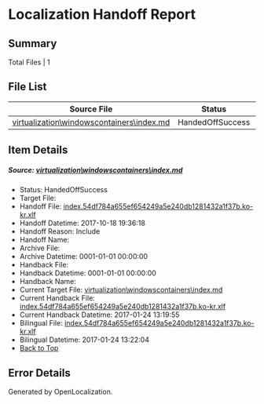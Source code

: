 # <a name='report-top'></a> Localization Handoff Report

## Summary
 Total Files | 1

## File List
 Source File | Status | Details 
 ----------- | ------ | ------- 
 [virtualization\windowscontainers\index.md](https://github.com/Microsoft/Virtualization-Documentation-Private/blob/5bb93cf92236779f66bfdee996669f7b0bc5287c/virtualization/windowscontainers/index.md) | HandedOffSuccess | [Details](#7693be8567f6fbd0ebd8ffa72142dc1c5bbef096304)

## Item Details
##### <a name='7693be8567f6fbd0ebd8ffa72142dc1c5bbef096304'></a> Source: [virtualization\windowscontainers\index.md](https://github.com/Microsoft/Virtualization-Documentation-Private/blob/5bb93cf92236779f66bfdee996669f7b0bc5287c/virtualization/windowscontainers/index.md)
* Status: HandedOffSuccess
* Target File: 
* Handoff File: [index.54df784a655ef654249a5e240db1281432a1f37b.ko-kr.xlf](https://github.com/MicrosoftDocs/Virtualization-Documentation-Private.handoff/blob/06d27f44b569813aa279556339692f3f58e91830/ol-handoff/MicrosoftDocs/Virtualization-Documentation-Private.ko-kr/live/index.54df784a655ef654249a5e240db1281432a1f37b.ko-kr.xlf)
* Handoff Datetime: 2017-10-18 19:36:18
* Handoff Reason: Include
* Handoff Name: 
* Archive File: 
* Archive Datetime: 0001-01-01 00:00:00
* Handback File: 
* Handback Datetime: 0001-01-01 00:00:00
* Handback Name: 
* Current Target File: [virtualization\windowscontainers\index.md](https://github.com/MicrosoftDocs/Virtualization-Documentation-Private.ko-kr/blob/39f11390d6b8821ae405975c549739fd0d96a38e/virtualization/windowscontainers/index.md)
* Current Handback File: [index.54df784a655ef654249a5e240db1281432a1f37b.ko-kr.xlf](https://github.com/MicrosoftDocs/Virtualization-Documentation-Private.handback/blob/c6b1da7250c59446d14d8645519ba777051e61a3/ol-handback/Microsoft/Virtualization-Documentation-Private.ko-kr/live/index.54df784a655ef654249a5e240db1281432a1f37b.ko-kr.xlf)
* Current Handback Datetime: 2017-01-24 13:19:55
* Bilingual File: [index.54df784a655ef654249a5e240db1281432a1f37b.ko-kr.xlf](https://github.com/MicrosoftDocs/Virtualization-Documentation-Private.handback/blob/c6b1da7250c59446d14d8645519ba777051e61a3/ol-handback/Microsoft/Virtualization-Documentation-Private.ko-kr/live/index.54df784a655ef654249a5e240db1281432a1f37b.ko-kr.xlf)
* Bilingual Datetime: 2017-01-24 13:22:04
* [Back to Top](#report-top)


## Error Details

Generated by OpenLocalization.
